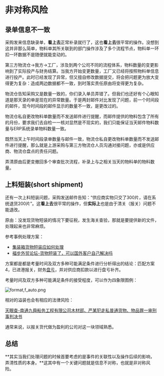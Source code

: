 # 非对称风险

## 录单信息不一致

采购发来信息缺录单，**看上去**正常补录就行了，这也**看上去**很平常的操作。没想到这并非那么简单，物料单其所关联到的部门操作涉及了多个流程节点，物料单一环扣一环数据不是随便就能变动的。

第三方物流仓->我方->工厂，涉及到两个公司不同的流程体系，物料数量的变更影响到了实际投产与财务结算。当我方开始变更数量，工厂又已经将按照物料单信息进行投产。此时已经发现了异常，但又擅自修改数据提交，将会把问题更为放大变得更为复杂：造成两边数据都不一致，到时落实责任原由将变得更为复杂。

物流仓告知采购又是数量一致的，你们录入单员弄错了。但我们也还好有个心眼知道是那天录的单是现在的异常数量。于是两封邮件对比发现了问题，前一个时间段的邮件，现今时间段的邮件显示的数量不一致，是更改过的。

物流仓私自更改物料单数量而不发送邮件进行提醒，而邮件提供的物料包含了所有的月份，要求我们去自检一一核对显然是不现实的，我们只能保证当天邮件物料数量与ERP系统录单物料数量一致。

既然当天上午时间段录单数量与邮件一致，物流仓私自更改物料单数量而不发送邮件进行提醒，那么就是上游采购与第三方物流仓人员沟通对接问题，亦或是供应商、物流仓盘点的责任问题。

弄清原由后更变撤回多个审查批次流程，补录上与之相关当天的物料单的物料数量。

## 上料短装(short shipment)

还有一次上料短装问题，采购发送邮件告知：“供应商实物只交了300片，请在系统退货200片”。这**看上去**很平常的操作，但**实际上**也是由于清关（报关）问题不能退改。

原由：没发现货物短装的情况下要征税，发生海关查验，那就是要提供新的文件，处理起来也非常麻烦。

参考事例处理方案：

* [集装箱货物短装应如何处理](https://wenku.baidu.com/view/1323ba8da66e58fafab069dc5022aaea988f413f.html)
* [福步外贸论坛-货物短装了，可以国外客户自己解决吗](https://bbs.fobshanghai.com/thread-5444116-1-1.html) 

方案都是都是考量时间及双方多种可能满足条件进行分析得出的结论：匹配方案4，已进港报关，财务[盘亏](https://wiki.mbalib.com/wiki/%E7%9B%98%E4%BA%8F)，并对供应商扣款以进行盘亏补齐。

考量时间及双方多种可能满足条件的接受程度，可以作为四象限图例：

![format,f_auto.png](https://i.loli.net/2021/03/01/k4LoV1d63nPbqsv.jpg)

相对的溢装也会有相应的法律风险：

[天眼查-南通九舜船务工程有限公司木材部、严某犯走私普通货物、物品罪一审刑事判决书](https://susong.tianyancha.com/81f6a3a1068242709b78641b66002808)

通常来说，以报关货代做为盈利的公司对这一块领域熟悉。

## 总结

**其实当我们处理问题的时候首要考虑的是事件的关联性以及操作后续的影响，弄清性质的本身。**这其中有一个关键问题就是信息不对称，也就是非对称风险。